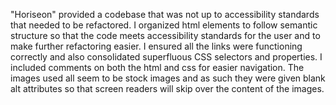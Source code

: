 "Horiseon" provided a codebase that was not up to accessibility standards that needed to be refactored. I organized html elements to follow semantic structure so that the code meets accessibility standards for the user and to make further refactoring easier. I ensured all the links were functioning correctly and also consolidated superfluous CSS selectors and properties. I included comments on both the html and css for easier navigation.
The images used all seem to be stock images and as such they were given blank alt attributes so that screen readers will skip over the content of the images.
